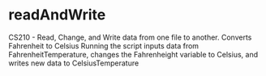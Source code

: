 # readAndWrite
CS210 - Read, Change, and Write data from one file to another. Converts Fahrenheit to Celsius
Running the script inputs data from FahrenheitTemperature, changes the Fahrenheight variable to Celsius, and writes new data to CelsiusTemperature
